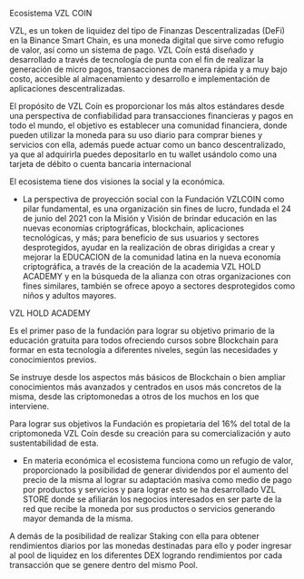 Ecosistema VZL COIN

VZL, es un token de liquidez del tipo de Finanzas Descentralizadas (DeFi) en la Binance Smart Chain, es una moneda digital que sirve como refugio de valor, así como un sistema de pago. VZL Coín está diseñado y desarrollado a través de tecnología de punta con el fin de realizar la generación de micro pagos, transacciones de manera rápida y a muy bajo costo, accesible al almacenamiento y desarrollo e implementación de aplicaciones descentralizadas.

El propósito de VZL Coín es proporcionar los más altos estándares desde una perspectiva de confiabilidad para transacciones financieras y pagos en todo el mundo, el objetivo es establecer una comunidad financiera, donde pueden utilizar la moneda para su uso diario para comprar bienes y servicios con ella, además puede actuar como un banco descentralizado, ya que al adquirirla puedes depositarlo en tu wallet usándolo como una tarjeta de débito o cuenta bancaria internacional

El ecosistema tiene dos visiones la social y la económica.

- La perspectiva de proyección social con la Fundación VZLCOIN como pilar fundamental, es una organización sin fines de lucro, fundada el 24 de junio del 2021 con la Misión y Visión de brindar educación en las nuevas economías criptográficas, blockchain, aplicaciones tecnológicas, y más; para beneficio de sus usuarios y sectores desprotegidos, ayudar en la realización de obras dirigidas a crear y mejorar la EDUCACION de la comunidad latina en la nueva economía criptográfica, a través de la creación de la academia VZL HOLD ACADEMY y en la búsqueda de la alianza con otras organizaciones con fines similares, también se ofrece apoyo a sectores desprotegidos como niños y adultos mayores.

VZL HOLD ACADEMY

Es el primer paso de la fundación para lograr su objetivo primario de la educación gratuita para todos ofreciendo cursos sobre Blockchain para formar en esta tecnología a diferentes niveles, según las necesidades y conocimientos previos.

Se instruye desde los aspectos más básicos de Blockchain o bien ampliar conocimientos más avanzados y centrados en usos más concretos de la misma, desde las criptomonedas a otros de los muchos en los que interviene.

Para lograr sus objetivos la Fundación es propietaria del 16% del total de la criptomoneda VZL Coín desde su creación para su comercialización y auto sustentabilidad de esta.

- En materia económica el ecosistema funciona como un refugio de valor, proporcionado la posibilidad de generar dividendos por el aumento del precio de la misma al lograr su adaptación masiva como medio de pago por productos y servicios y para lograr esto se ha desarrollado VZL STORE donde se afiliarán los negocios interesados en ser parte de la red que recibe la moneda por sus productos o servicios generando mayor demanda de la misma.

A demás de la posibilidad de realizar Staking con ella para obtener rendimientos diarios por las monedas destinadas para ello y poder ingresar al pool de liquidez en los diferentes DEX logrando rendimientos por cada transacción que se genere dentro del mismo Pool.

